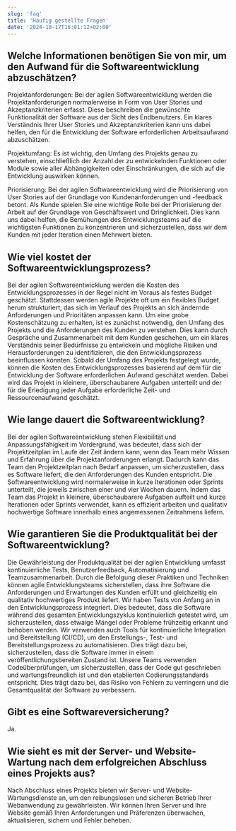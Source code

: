 ```yaml
---
slug: 'faq'
title: 'Häufig gestellte Fragen'
date: '2024-10-17T16:01:12+02:00'
---
```


## Welche Informationen benötigen Sie von mir, um den Aufwand für die Softwareentwicklung abzuschätzen?

Projektanforderungen: Bei der agilen Softwareentwicklung werden die Projektanforderungen normalerweise in Form von User Stories und Akzeptanzkriterien erfasst. Diese beschreiben die gewünschte Funktionalität der Software aus der Sicht des Endbenutzers. Ein klares Verständnis Ihrer User Stories und Akzeptanzkriterien kann uns dabei helfen, den für die Entwicklung der Software erforderlichen Arbeitsaufwand abzuschätzen.

Projektumfang: Es ist wichtig, den Umfang des Projekts genau zu verstehen, einschließlich der Anzahl der zu entwickelnden Funktionen oder Module sowie aller Abhängigkeiten oder Einschränkungen, die sich auf die Entwicklung auswirken können.

Priorisierung: Bei der agilen Softwareentwicklung wird die Priorisierung von User Stories auf der Grundlage von Kundenanforderungen und -feedback betont. Als Kunde spielen Sie eine wichtige Rolle bei der Priorisierung der Arbeit auf der Grundlage von Geschäftswert und Dringlichkeit. Dies kann uns dabei helfen, die Bemühungen des Entwicklungsteams auf die wichtigsten Funktionen zu konzentrieren und sicherzustellen, dass wir dem Kunden mit jeder Iteration einen Mehrwert bieten.

## Wie viel kostet der Softwareentwicklungsprozess?

Bei der agilen Softwareentwicklung werden die Kosten des Entwicklungsprozesses in der Regel nicht im Voraus als festes Budget geschätzt. Stattdessen werden agile Projekte oft um ein flexibles Budget herum strukturiert, das sich im Verlauf des Projekts an sich ändernde Anforderungen und Prioritäten anpassen kann. Um eine grobe Kostenschätzung zu erhalten, ist es zunächst notwendig, den Umfang des Projekts und die Anforderungen des Kunden zu verstehen. Dies kann durch Gespräche und Zusammenarbeit mit dem Kunden geschehen, um ein klares Verständnis seiner Bedürfnisse zu entwickeln und mögliche Risiken und Herausforderungen zu identifizieren, die den Entwicklungsprozess beeinflussen könnten. Sobald der Umfang des Projekts festgelegt wurde, können die Kosten des Entwicklungsprozesses basierend auf dem für die Entwicklung der Software erforderlichen Aufwand geschätzt werden. Dabei wird das Projekt in kleinere, überschaubarere Aufgaben unterteilt und der für die Erledigung jeder Aufgabe erforderliche Zeit- und Ressourcenaufwand geschätzt.

## Wie lange dauert die Softwareentwicklung?

Bei der agilen Softwareentwicklung stehen Flexibilität und Anpassungsfähigkeit im Vordergrund, was bedeutet, dass sich der Projektzeitplan im Laufe der Zeit ändern kann, wenn das Team mehr Wissen und Erfahrung über die Projektanforderungen erlangt. Dadurch kann das Team den Projektzeitplan nach Bedarf anpassen, um sicherzustellen, dass es Software liefert, die den Anforderungen des Kunden entspricht. Die Softwareentwicklung wird normalerweise in kurze Iterationen oder Sprints unterteilt, die jeweils zwischen einer und vier Wochen dauern. Indem das Team das Projekt in kleinere, überschaubarere Aufgaben aufteilt und kurze Iterationen oder Sprints verwendet, kann es effizient arbeiten und qualitativ hochwertige Software innerhalb eines angemessenen Zeitrahmens liefern.

## Wie garantieren Sie die Produktqualität bei der Softwareentwicklung?

Die Gewährleistung der Produktqualität bei der agilen Entwicklung umfasst kontinuierliche Tests, Benutzerfeedback, Automatisierung und Teamzusammenarbeit. Durch die Befolgung dieser Praktiken und Techniken können agile Entwicklungsteams sicherstellen, dass ihre Software die Anforderungen und Erwartungen des Kunden erfüllt und gleichzeitig ein qualitativ hochwertiges Produkt liefert. Wir haben Tests von Anfang an in den Entwicklungsprozess integriert. Dies bedeutet, dass die Software während des gesamten Entwicklungszyklus kontinuierlich getestet wird, um sicherzustellen, dass etwaige Mängel oder Probleme frühzeitig erkannt und behoben werden. Wir verwenden auch Tools für kontinuierliche Integration und Bereitstellung (CI/CD), um den Erstellungs-, Test- und Bereitstellungsprozess zu automatisieren. Dies trägt dazu bei, sicherzustellen, dass die Software immer in einem veröffentlichungsbereiten Zustand ist. Unsere Teams verwenden Codeüberprüfungen, um sicherzustellen, dass der Code gut geschrieben und wartungsfreundlich ist und den etablierten Codierungsstandards entspricht. Dies trägt dazu bei, das Risiko von Fehlern zu verringern und die Gesamtqualität der Software zu verbessern.

## Gibt es eine Softwareversicherung?

Ja.

## Wie sieht es mit der Server- und Website-Wartung nach dem erfolgreichen Abschluss eines Projekts aus?

Nach Abschluss eines Projekts bieten wir Server- und Website-Wartungsdienste an, um den reibungslosen und sicheren Betrieb Ihrer Webanwendung zu gewährleisten. Wir können Ihren Server und Ihre Website gemäß Ihren Anforderungen und Präferenzen überwachen, aktualisieren, sichern und Fehler beheben.